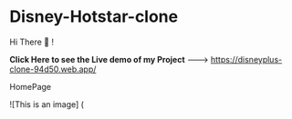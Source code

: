 # Disney-Hotstar-clone

Hi There :wave: !

**Click Here to see the Live demo of my Project** ---> https://disneyplus-clone-94d50.web.app/

HomePage

![This is an image] (
